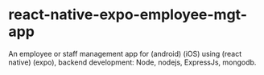 # react-native-expo-employee-mgt-app
An employee or staff management app for (android) (iOS) using (react native) (expo), backend development: Node, nodejs, ExpressJs, mongodb.
